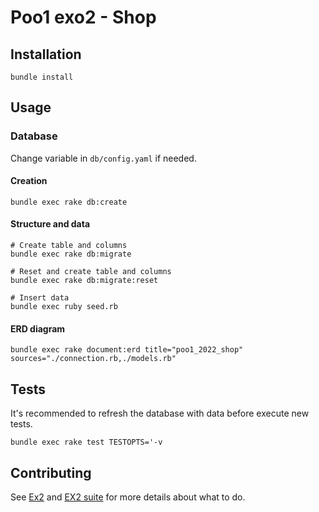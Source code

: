 # Poo1 exo2 - Shop

## Installation

```shell
bundle install
```

## Usage

### Database

Change variable in `db/config.yaml` if needed.

#### Creation

```shell
bundle exec rake db:create
```

#### Structure and data

```shell
# Create table and columns
bundle exec rake db:migrate

# Reset and create table and columns
bundle exec rake db:migrate:reset

# Insert data
bundle exec ruby seed.rb
```

#### ERD diagram

```shell
bundle exec rake document:erd title="poo1_2022_shop" sources="./connection.rb,./models.rb"
```

## Tests

It's recommended to refresh the database with data before execute new tests.

```shell
bundle exec rake test TESTOPTS='-v
```

## Contributing

See [Ex2](Ex2.md) and [EX2 suite](Ex2-suite.md) for more details about what to do.
